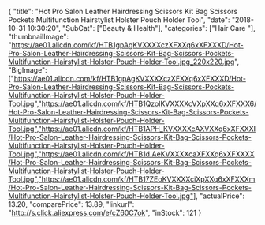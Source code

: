 {
	"title": "Hot  Pro Salon Leather Hairdressing Scissors Kit Bag Scissors Pockets Multifunction Hairstylist Holster Pouch Holder Tool",
	"date": "2018-10-31 10:30:20",
	"SubCat": ["Beauty & Health"],
	"categories": ["Hair Care "],
	"thumbnailImage": "https://ae01.alicdn.com/kf/HTB1gpAgKVXXXXczXFXXq6xXFXXXD/Hot-Pro-Salon-Leather-Hairdressing-Scissors-Kit-Bag-Scissors-Pockets-Multifunction-Hairstylist-Holster-Pouch-Holder-Tool.jpg_220x220.jpg",
	"BigImage": ["https://ae01.alicdn.com/kf/HTB1gpAgKVXXXXczXFXXq6xXFXXXD/Hot-Pro-Salon-Leather-Hairdressing-Scissors-Kit-Bag-Scissors-Pockets-Multifunction-Hairstylist-Holster-Pouch-Holder-Tool.jpg","https://ae01.alicdn.com/kf/HTB1QzolKVXXXXcVXpXXq6xXFXXX6/Hot-Pro-Salon-Leather-Hairdressing-Scissors-Kit-Bag-Scissors-Pockets-Multifunction-Hairstylist-Holster-Pouch-Holder-Tool.jpg","https://ae01.alicdn.com/kf/HTB1APH_KVXXXXcAXVXXq6xXFXXXI/Hot-Pro-Salon-Leather-Hairdressing-Scissors-Kit-Bag-Scissors-Pockets-Multifunction-Hairstylist-Holster-Pouch-Holder-Tool.jpg","https://ae01.alicdn.com/kf/HTB1d.AeKVXXXXcaXFXXq6xXFXXXX/Hot-Pro-Salon-Leather-Hairdressing-Scissors-Kit-Bag-Scissors-Pockets-Multifunction-Hairstylist-Holster-Pouch-Holder-Tool.jpg","https://ae01.alicdn.com/kf/HTB17ZEoKVXXXXciXpXXq6xXFXXXm/Hot-Pro-Salon-Leather-Hairdressing-Scissors-Kit-Bag-Scissors-Pockets-Multifunction-Hairstylist-Holster-Pouch-Holder-Tool.jpg"],
	"actualPrice": 13.20,
	"comparePrice": 13.89,
	"linkurl": "http://s.click.aliexpress.com/e/cZ60C7ok",
	"inStock": 121
}
